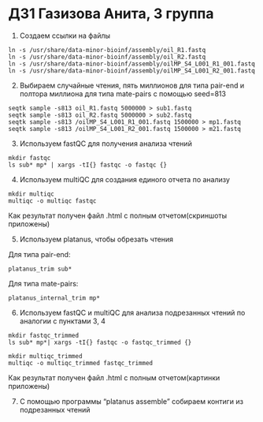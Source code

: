 # ДЗ1 Газизова Анита, 3 группа
1. Создаем ссылки на файлы 
```
ln -s /usr/share/data-minor-bioinf/assembly/oil_R1.fastq
ln -s /usr/share/data-minor-bioinf/assembly/oil_R2.fastq
ln -s /usr/share/data-minor-bioinf/assembly/oilMP_S4_L001_R1_001.fastq
ln -s /usr/share/data-minor-bioinf/assembly/oilMP_S4_L001_R2_001.fastq
```
2. Выбираем случайные чтения, пять миллионов для типа pair-end и полтора миллиона для типа mate-pairs с помощью seed=813
```
seqtk sample -s813 oil_R1.fastq 5000000 > sub1.fastq
seqtk sample -s813 oil_R2.fastq 5000000 > sub2.fastq
seqtk sample -s813 /oilMP_S4_L001_R1_001.fastq 1500000 > mp1.fastq
seqtk sample -s813 /oilMP_S4_L001_R2_001.fastq 1500000 > m21.fastq
```

3. Используем fastQC для получения анализа чтений
```
mkdir fastqc
ls sub* mp* | xargs -tI{} fastqc -o fastqc {}
```

4. Используем multiQC для создания единого отчета по анализу
```
mkdir multiqc
multiqc -o multiqc fastqc
```
Как результат получен файл .html с полным отчетом(скриншоты приложены)

5. Используем platanus, чтобы обрезать чтения

Для типа pair-end:
```
platanus_trim sub*
```
Для типа mate-pairs:
```
platanus_internal_trim mp*
```

6. Используем fastQC и multiQC для анализа подрезанных чтений по аналогии с пунктами 3, 4
```
mkdir fastqc_trimmed
ls sub* mp*| xargs -tI{} fastqc -o fastqc_trimmed {}
```
```
mkdir multiqc_trimmed
multiqc -o multiqc_trimmed fastqc_trimmed
```
Как результат получен файл .html с полным отчетом(картинки приложены)

7. С помощью программы “platanus assemble” собираем контиги из подрезанных чтений
